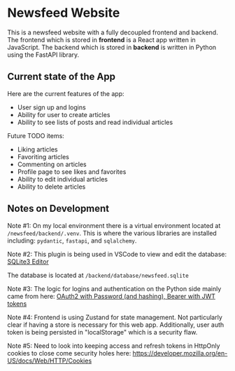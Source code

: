 Newsfeed Website
========================

This is a newsfeed website with a fully decoupled frontend and backend. The frontend which is stored in **frontend**
is a React app written in JavaScript. The backend which is stored in **backend** is written in Python using the FastAPI
library.

## Current state of the App

Here are the current features of the app:
- User sign up and logins
- Ability for user to create articles
- Ability to see lists of posts and read individual articles

Future TODO items:
- Liking articles
- Favoriting articles
- Commenting on articles
- Profile page to see likes and favorites
- Ability to edit individual articles
- Ability to delete articles

## Notes on Development

Note #1: On my local environment there is a virtual environment located at `/newsfeed/backend/.venv`. This is where the
various libraries are installed including: `pydantic`, `fastapi`, and `sqlalchemy`.

Note #2: This plugin is being used in VSCode to view and edit the database: [SQLite3 Editor](https://marketplace.visualstudio.com/items?itemName=yy0931.vscode-sqlite3-editor)

The database is located at `/backend/database/newsfeed.sqlite`

Note #3: The logic for logins and authentication on the Python side mainly came from here: [OAuth2 with Password (and hashing), Bearer with JWT tokens](https://fastapi.tiangolo.com/tutorial/security/oauth2-jwt/)

Note #4: Frontend is using Zustand for state management. Not particularly clear if having a store is necessary for this web app.
Additionally, user auth token is being persisted in "localStorage" which is a security flaw. 

Note #5: Need to look into keeping access and refresh tokens in HttpOnly cookies to close come security holes here: https://developer.mozilla.org/en-US/docs/Web/HTTP/Cookies
